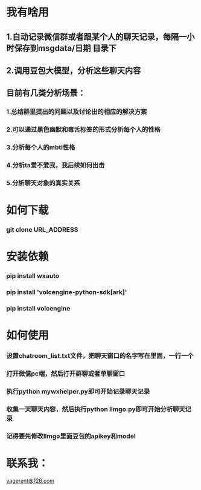# 我有啥用
## 1.自动记录微信群或者跟某个人的聊天记录，每隔一小时保存到msgdata/日期 目录下
## 2.调用豆包大模型，分析这些聊天内容
## 目前有几类分析场景：
### 1.总结群里提出的问题以及讨论出的相应的解决方案
### 2.可以通过黑色幽默和毒舌标签的形式分析每个人的性格
### 3.分析每个人的mbti性格
### 4.分析ta爱不爱我，我后续如何出击
### 5.分析聊天对象的真实关系


# 如何下载
### git clone URL_ADDRESS


# 安装依赖
### pip install wxauto
### pip install 'volcengine-python-sdk[ark]'
### pip install volcengine


# 如何使用
### 设置chatroom_list.txt文件，把聊天窗口的名字写在里面，一行一个
### 打开微信pc端，然后打开群聊或者单聊窗口
### 执行python mywxhelper.py即可开始记录聊天记录
### 收集一天聊天内容，然后执行python llmgo.py即可开始分析聊天记录
### 记得要先修改llmgo里面豆包的apikey和model


# 联系我：
vagerent@126.com

